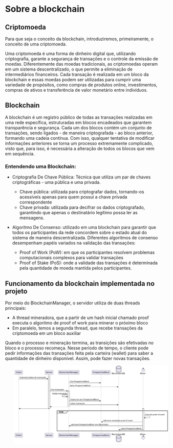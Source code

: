 # Sobre a blockchain 

## Criptomoeda
Para que seja o conceito da blockchain, introduziremos, primeiramente, o conceito de uma criptomoeda.

Uma criptomoeda é uma forma de dinheiro digital que, utilizando criptografia, garante a segurança de transações e o controle da emissão de moedas. Diferentemente das moedas tradicionais, as criptomoedas operam em um sistema descentralizado, o que permite a eliminação de intermediários financeiros. Cada transação é realizada em um bloco da blockchain e essas moedas podem ser utilizadas para cumprir uma variedade de propósitos, como compras de produtos online, investimentos, compras de ativos e transferência de valor monetário entre indivíduos.

## Blockchain

A blockchain é um registro público de todas as transações realizadas em uma rede específica, estruturadas em blocos encadeados que garantem transparência e segurança. Cada um dos blocos contém um conjunto de transações, sendo ligados - de maneira criptografada - ao bloco anterior, formando uma cadeia contínua. Com isso, qualquer tentativa de modificar informações anteriores se torna um processo extremamente complicado, visto que, para isso, é necessária a alteração de todos os blocos que vem em sequência.

### Entendendo uma Blockchain: 

* Criptografia De Chave Pública: Técnica que utiliza um par de chaves criptográficas - uma pública e uma privada.
    * Chave pública: utilizada para criptografar dados, tornando-os acessíveis apenas para quem possui a chave privada correspondente
    * Chave privada: utilizada para decifrar os dados criptografado, garantindo que apenas o destinatário legítimo possa ler as mensagens.


* Algoritmo De Consenso: utilizado em uma blockchain para garantir que todos os participantes da rede concordem sobre o estado atual do sistema de maneira descentralizada. Diferentes algoritmos de consenso desempenham papéis variados na validação das transações:
    * Proof of Work (PoW): em que os participantes resolvem problemas computacionais complexos para validar transações
    * Proof of Stake (PoS): onde a validade das transações é determinada pela quantidade de moeda mantida pelos participantes.

## Funcionamento da blockchain implementada no projeto

Por meio do BlockchainManager, o servidor utiliza de duas threads principais: 
* A thread mineradora, que a partir de um hash inicial chamado proof executa o algoritmo de proof of work para minerar o próximo bloco
* Em paralelo, temos a segunda thread, que recebe transações da criptomoeda em um bloco auxiliar

Quando o processo e mineração termina, as transições são efetivadas no bloco e o processo recomeça. Nesse período de tempo, o cliente pode pedir informações das transações feita pela carteira (wallet) para saber a quantidade de dinheiro disponível. Assim, pode fazer novas transações.

<p align="left">
  <img style="border-radius: 1%; margin-left:30px" src="../docs/images/blockchain.png" alt="Funcionamento da blockchain implementada no projeto" width="1000">
</p>